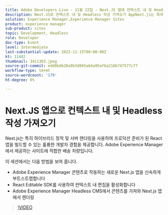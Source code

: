 ```yaml
---
title: Adobe Developers Live - 11월 22일 - Next.JS 앱에 컨텍스트 내 및 Headless 작성 가져오기
description: Next.JS로 컨텍스트 내 및 Headless 작성 가져오기 AppNext.js는 특히 하이브리드 정적 및 서버 렌더링을 사용하여 프로덕션 준비가 된 React 앱을 빌드할 수 있는 훌륭한 개발자 경험을 제공합니다. Adobe Experience Manager에서 제공하는 사이트를 위한 완벽한 전달 수단입니다. 이 세션에서는 다음 방법을 보여 줍니다.Adobe Experience Manager Adobe Experience Manager 콘텐츠로 작동하는 새로운 Next.js 앱을 빠르게 부트스트랩하고 React Editable SDK를 사용하여 컨텍스트 내 편집을 활성화Next.js CMS에서 콘텐츠를 가져와 렌더링하는 방법
solution: Experience Manager,Experience Manager Sites
product: experience manager
sub-product: sites
topic: Development, Headless
role: Developer
doc-type: Event
level: Intermediate
last-substantial-update: 2022-11-15T00:00:00Z
kt: 11482
thumbnail: 3411303.jpeg
source-git-commit: edd0bdb28a9b3d065a64a95af6a216b747577c77
workflow-type: tm+mt
source-wordcount: '179'
ht-degree: 0%

---
```


# Next.JS 앱으로 컨텍스트 내 및 Headless 작성 가져오기

Next.js는 특히 하이브리드 정적 및 서버 렌더링을 사용하여 프로덕션 준비가 된 React 앱을 빌드할 수 있는 훌륭한 개발자 경험을 제공합니다. Adobe Experience Manager에서 제공하는 사이트에 적합한 배송 차량입니다.

이 세션에서는 다음 방법을 보여 줍니다.

* Adobe Experience Manager 콘텐츠로 작동하는 새로운 Next.js 앱을 신속하게 부트스트랩합니다
* React Editable SDK를 사용하여 컨텍스트 내 편집을 활성화합니다
* Adobe Experience Manager Headless CMS에서 콘텐츠를 가져와 Next.js 앱에서 렌더링

>[!VIDEO](https://video.tv.adobe.com/v/3411303/?quality=12&learn=on)
